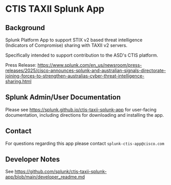 # CTIS TAXII Splunk App
## Background

Splunk Platform App to support STIX v2 based threat intelligence (Indicators of Compromise) sharing with TAXII v2 servers.

Specifically intended to support contribution to the ASD's CTIS platform.

Press Release: https://www.splunk.com/en_us/newsroom/press-releases/2025/cisco-announces-splunk-and-australian-signals-directorate-joining-forces-to-strengthen-australias-cyber-threat-intelligence-sharing.html

## Splunk Admin/User Documentation
Please see https://splunk.github.io/ctis-taxii-splunk-app for user-facing documentation,
including directions for downloading and installing the app.

## Contact
For questions regarding this app please contact `splunk-ctis-app@cisco.com`


## Developer Notes
See https://github.com/splunk/ctis-taxii-splunk-app/blob/main/developer_readme.md